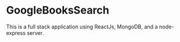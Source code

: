 # GoogleBooksSearch
This is a full stack application using ReactJs, MongoDB, and a node-express server.
